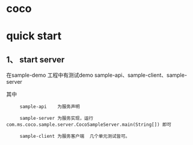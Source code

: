 
# coco

# quick start 

## 1、 start server 
   
   在sample-demo 工程中有测试demo sample-api、sample-client、sample-server
   
   其中 
   ```
        sample-api    为服务声明

        sample-server 为服务实现，运行 com.ms.coco.sample.server.CocoSampleServer.main(String[]) 即可

        sample-client 为服务客户端  几个单元测试皆可。
   ```
